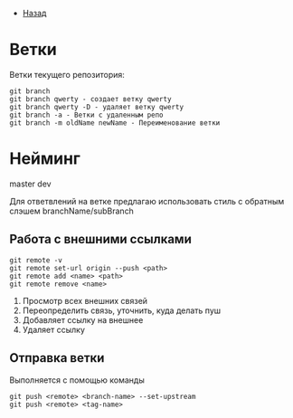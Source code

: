 * [Назад](./Readme.md)

# Ветки

Ветки текущего репозитория:

```
git branch
git branch qwerty - создает ветку qwerty
git branch qwerty -D - удаляет ветку qwerty
git branch -a - Ветки с удаленным репо
git branch -m oldName newName - Переименование ветки
```

# Нейминг

master
dev

Для ответвлений на ветке предлагаю использовать стиль с обратным слэшем branchName/subBranch

## Работа с внешними ссылками

```
git remote -v
git remote set-url origin --push <path>
git remote add <name> <path>
git remote remove <name>
```

1. Просмотр всех внешних связей
2. Переопределить связь, уточнить, куда делать пуш
3. Добавляет ссылку на внешнее
4. Удаляет ссылку

## Отправка ветки

Выполняется с помощью команды

```
git push <remote> <branch-name> --set-upstream
git push <remote> <tag-name>
```

